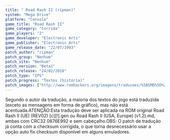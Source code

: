 ```yaml
---
title: " Road Rash II (ripman)"
system: "Mega Drive"
platform: "Console"
game_title: "Road Rash II"
game_category: "Corrida"
game_players: "2"
game_developer: "Electronic Arts"
game_publisher: "Electronic Arts"
game_release_date: "22/07/1993"
patch_author: "ripman"
patch_group: "Nenhum"
patch_site: "Nenhum"
patch_version: "Beta1"
patch_release: "24/02/2018"
patch_type: "IPS"
patch_progress: "Textos (história)"
patch_images: ["http://www.romhackers.org/imagens/traducoes/%5BSMD%5D%20Road%20Rash%20II%20-%20ripman%20-%201.png","http://www.romhackers.org/imagens/traducoes/%5BSMD%5D%20Road%20Rash%20II%20-%20ripman%20-%202.png","http://www.romhackers.org/imagens/traducoes/%5BSMD%5D%20Road%20Rash%20II%20-%20ripman%20-%203.png"]
---
```

Segundo o autor da tradução, a maioria dos textos do jogo está traduzida (exceto as mensagens em forma de gráfico), mas não está acentuada.ATENÇÃO:Esta tradução deve ser aplicada na ROM original Road Rash II (UE) (REV02) [c][!].gen ou Road Rash II (USA, Europe) (v1.2).md, ambas com CRC32 0876E992 e sem cabeçalho.OBS: O patch de tradução já conta com a checksum corrigida, o que torna desnecessário usar a opção auto fix checksum disponível em alguns emuladores.